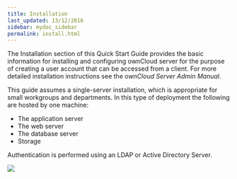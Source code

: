 ```yaml
---
title: Installation
last_updated: 13/12/2016
sidebar: mydoc_sidebar
permalink: install.html
---
```



The Installation section of this Quick Start Guide provides the basic information for installing and configuring ownCloud server for the purpose of creating a user account that can be accessed from a client. For more detailed installation instructions see the *ownCloud Server Admin Manual*.

This guide assumes a single-server installation, which is appropriate for small workgroups and departments. In this type of deployment the following are hosted by one machine:


- The application server
- The web server
- The database server
- Storage 

Authentication is performed using an LDAP or Active Directory Server.

![](https://i.imgur.com/4zPL0LM.png)




